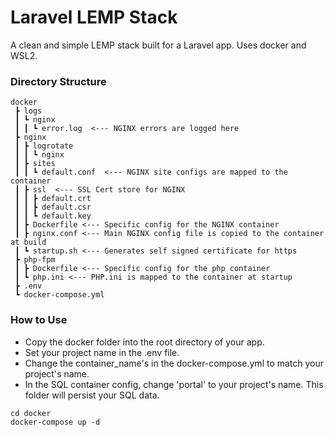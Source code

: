 # Laravel LEMP Stack
A clean and simple LEMP stack built for a Laravel app. Uses docker and WSL2. 

### Directory Structure
```
docker
 ┣ logs
 ┃ ┗ nginx
 ┃ ┃ ┗ error.log  <--- NGINX errors are logged here
 ┣ nginx
 ┃ ┣ logrotate
 ┃ ┃ ┗ nginx
 ┃ ┣ sites
 ┃ ┃ ┗ default.conf  <--- NGINX site configs are mapped to the container
 ┃ ┣ ssl  <--- SSL Cert store for NGINX
 ┃ ┃ ┣ default.crt
 ┃ ┃ ┣ default.csr
 ┃ ┃ ┗ default.key
 ┃ ┣ Dockerfile <--- Specific config for the NGINX container
 ┃ ┣ nginx.conf <--- Main NGINX config file is copied to the container at build
 ┃ ┗ startup.sh <--- Generates self signed certificate for https
 ┣ php-fpm
 ┃ ┣ Dockerfile <--- Specific config for the php container
 ┃ ┗ php.ini <--- PHP.ini is mapped to the container at startup
 ┣ .env
 ┗ docker-compose.yml
 ```

### How to Use
- Copy the docker folder into the root directory of your app.
- Set your project name in the .env file.
- Change the container_name's in the docker-compose.yml to match your project's name.
- In the SQL container config, change 'portal' to your project's name. This folder will persist your SQL data.

```
cd docker
docker-compose up -d
```
